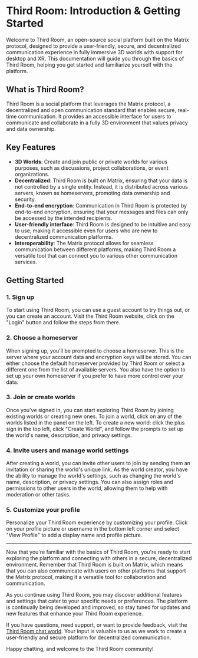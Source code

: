 # Third Room: Introduction & Getting Started

Welcome to Third Room, an open-source social platform built on the Matrix protocol, designed to provide a user-friendly, secure, and decentralized communication experience in fully immersive 3D worlds with support for desktop and XR. This documentation will guide you through the basics of Third Room, helping you get started and familiarize yourself with the platform.

## What is Third Room?

Third Room is a social platform that leverages the Matrix protocol, a decentralized and open communication standard that enables secure, real-time communication. It provides an accessible interface for users to communicate and collaborate in a fully 3D environment that values privacy and data ownership.

## Key Features

- **3D Worlds**: Create and join public or private worlds for various purposes, such as discussions, project collaborations, or event organizations.
- **Decentralized**: Third Room is built on Matrix, ensuring that your data is not controlled by a single entity. Instead, it is distributed across various servers, known as homeservers, promoting data ownership and security.
- **End-to-end encryption**: Communication in Third Room is protected by end-to-end encryption, ensuring that your messages and files can only be accessed by the intended recipients.
- **User-friendly interface**: Third Room is designed to be intuitive and easy to use, making it accessible even for users who are new to decentralized communication platforms.
- **Interoperability**: The Matrix protocol allows for seamless communication between different platforms, making Third Room a versatile tool that can connect you to various other communication services.

## Getting Started

### 1. Sign up

To start using Third Room, you can use a guest account to try things out, or you can create an account. Visit the Third Room website, click on the "Login" button and follow the steps from there.

### 2. Choose a homeserver

When signing up, you'll be prompted to choose a homeserver. This is the server where your account data and encryption keys will be stored. You can either choose the default homeserver provided by Third Room or select a different one from the list of available servers. You also have the option to set up your own homeserver if you prefer to have more control over your data.

### 3. Join or create worlds

Once you've signed in, you can start exploring Third Room by joining existing worlds or creating new ones. To join a world, click on any of the worlds listed in the panel on the left. To create a new world: click the plus sign in the top left, click "Create World", and follow the prompts to set up the world's name, description, and privacy settings.

### 4. Invite users and manage world settings

After creating a world, you can invite other users to join by sending them an invitation or sharing the world's unique link. As the world creator, you have the ability to manage the world's settings, such as changing the world's name, description, or privacy settings. You can also assign roles and permissions to other users in the world, allowing them to help with moderation or other tasks.

### 5. Customize your profile

Personalize your Third Room experience by customizing your profile. Click on your profile picture or username in the bottom left corner and select "View Profile" to add a display name and profile picture.

---

Now that you're familiar with the basics of Third Room, you're ready to start exploring the platform and connecting with others in a secure, decentralized environment. Remember that Third Room is built on Matrix, which means that you can also communicate with users on other platforms that support the Matrix protocol, making it a versatile tool for collaboration and communication.

As you continue using Third Room, you may discover additional features and settings that cater to your specific needs or preferences. The platform is continually being developed and improved, so stay tuned for updates and new features that enhance your Third Room experience.

If you have questions, need support, or want to provide feedback, visit the [Third Room chat world](). Your input is valuable to us as we work to create a user-friendly and secure platform for decentralized communication.

Happy chatting, and welcome to the Third Room community!
